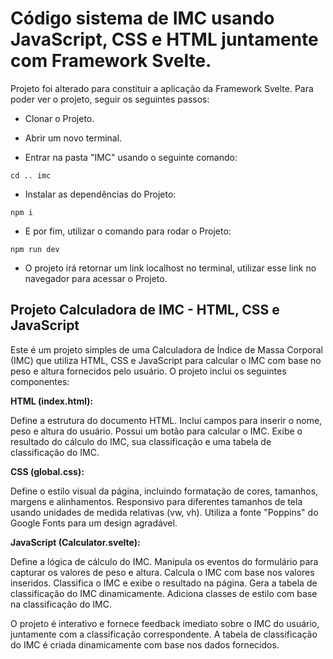 # Código sistema de IMC usando JavaScript, CSS e HTML juntamente com Framework Svelte.

Projeto foi alterado para constituir a aplicação da Framework Svelte. Para poder ver o projeto, seguir os seguintes passos:

- Clonar o Projeto.
- Abrir um novo terminal.

- Entrar na pasta "IMC" usando o seguinte comando:

```
cd .. imc
```

- Instalar as dependências do Projeto:

```
npm i
```

- E por fim, utilizar o comando para rodar o Projeto:

```
npm run dev
```

- O projeto irá retornar um link localhost no terminal, utilizar esse link no navegador para acessar o Projeto.

## Projeto Calculadora de IMC - HTML, CSS e JavaScript

Este é um projeto simples de uma Calculadora de Índice de Massa Corporal (IMC) que utiliza HTML, CSS e JavaScript para calcular o IMC com base no peso e altura fornecidos pelo usuário. O projeto inclui os seguintes componentes:

**HTML (index.html):**

Define a estrutura do documento HTML.
Inclui campos para inserir o nome, peso e altura do usuário.
Possui um botão para calcular o IMC.
Exibe o resultado do cálculo do IMC, sua classificação e uma tabela de classificação do IMC.

**CSS (global.css):**

Define o estilo visual da página, incluindo formatação de cores, tamanhos, margens e alinhamentos.
Responsivo para diferentes tamanhos de tela usando unidades de medida relativas (vw, vh).
Utiliza a fonte "Poppins" do Google Fonts para um design agradável.

**JavaScript (Calculator.svelte):**

Define a lógica de cálculo do IMC.
Manipula os eventos do formulário para capturar os valores de peso e altura.
Calcula o IMC com base nos valores inseridos.
Classifica o IMC e exibe o resultado na página.
Gera a tabela de classificação do IMC dinamicamente.
Adiciona classes de estilo com base na classificação do IMC.

O projeto é interativo e fornece feedback imediato sobre o IMC do usuário, juntamente com a classificação correspondente. A tabela de classificação do IMC é criada dinamicamente com base nos dados fornecidos.
